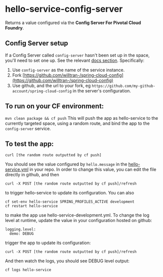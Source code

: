 # hello-service-config-server
Returns a value configured via the **Config Server For Pivotal Cloud Foundry**.

## Config Server setup
If a Config Server called ```config-server``` hasn't been set up in the space, you'll need to set one up. See the relevant [docs section](http://cf-p1-docs-staging.cfapps.io/spring-cloud-services/config-server/#create-config-server). Specifically: 

1. Use ```config-server``` as the name of the service instance.
2. Fork [https://github.com/willtran-/spring-cloud-config](https://github.com/willtran-/spring-cloud-config)
3. Use github, and the url to your fork, eg ```https://github.com/my-github-account/spring-cloud-config``` in the server's configuration.

## To run on your CF environment:
``` mvn clean package && cf push ```
This will push the app as hello-service to the currently targeted space, using a random route, and bind the app to the ```config-server``` service.

## To test the app:
``` curl [the random route outputted by cf push] ```

You should see the value configured by ```hello.message``` in the [hello-service.yml](https://github.com/willtran-/spring-cloud-config/blob/master/hello-service.yml) in your repo. In order to change this value, you can edit the file directly in github, and then  

```curl -X POST [the random route outputted by cf push]/refresh```

to trigger hello-service to update its configuration. You can also

``` 
cf set-env hello-service SPRING_PROFILES_ACTIVE development 
cf restart hello-service
```

to make the app use hello-service-development.yml. To change the log level at runtime, update the value in your configuration hosted on github:

```
logging.level:
  demo: DEBUG
```
trigger the app to update its configuration:

```curl -X POST [the random route outputted by cf push]/refresh```

And then watch the logs, you should see DEBUG level output:

```cf logs hello-service```

